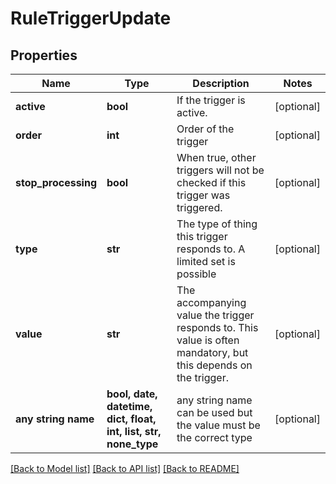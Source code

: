 # RuleTriggerUpdate


## Properties
Name | Type | Description | Notes
------------ | ------------- | ------------- | -------------
**active** | **bool** | If the trigger is active. | [optional] 
**order** | **int** | Order of the trigger | [optional] 
**stop_processing** | **bool** | When true, other triggers will not be checked if this trigger was triggered. | [optional] 
**type** | **str** | The type of thing this trigger responds to. A limited set is possible | [optional] 
**value** | **str** | The accompanying value the trigger responds to. This value is often mandatory, but this depends on the trigger. | [optional] 
**any string name** | **bool, date, datetime, dict, float, int, list, str, none_type** | any string name can be used but the value must be the correct type | [optional]

[[Back to Model list]](../README.md#documentation-for-models) [[Back to API list]](../README.md#documentation-for-api-endpoints) [[Back to README]](../README.md)


